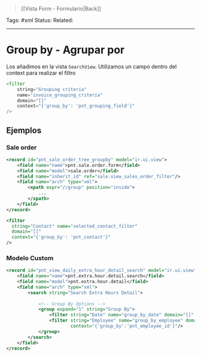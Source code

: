 > [[Vista Form - Formulario|Back]]

Tags: #xml
Status: 
Related: 

___

# Group by - Agrupar por

Los añadimos en la vista `SearchView`. Utilizamos un campo dentro del context para realizar el filtro

````python
<filter 
	string="Grouping criteria"
	name="invoice_grouping_criteria"  
	domain="[]"  
	context="{'group_by': 'pnt_grouping_field'}"
/>
````

## Ejemplos

### Sale order
```xml
<record id="pnt_sale_order_tree_groupby" model="ir.ui.view">  
    <field name="name">pnt.sale.order.form</field>  
    <field name="model">sale.order</field>  
    <field name="inherit_id" ref="sale.view_sales_order_filter"/>  
    <field name="arch" type="xml">
	    <xpath expr="//group" position="inside">  
		    ...
	    </xpath>
	</field>  
</record>
```

```xml
<filter
  string="Contact" name="selected_contact_filter"
  domain="[]"
  context="{'group_by': 'pnt_contact'}"
/>
```
### Modelo Custom
```xml
<record id="pnt_view_daily_extra_hour_detail_search" model="ir.ui.view">  
    <field name="name">pnt.extra.hour.detail.search</field>  
    <field name="model">pnt.extra.hour.detail</field>  
    <field name="arch" type="xml">  
        <search string="Search Extra Hours Detail">  
  
            <!-- Group By Options -->  
            <group expand="1" string="Group By">  
                <filter string="Date" name="group_by_date" domain="[]" context="{'group_by':'pnt_date'}"/>  
                <filter string="Employee" name="group_by_employee" domain="[]"  
                        context="{'group_by':'pnt_employee_id'}"/>  
            </group>  
        </search>  
    </field>  
</record>
```